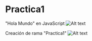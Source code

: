 # Practica1
"Hola Mundo" en JavaScript
![Alt text](holamundo.png)

Creación de rama "Practica1"
![Alt text](rama.png)